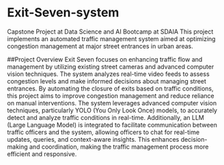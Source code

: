 # Exit-Seven-system
Capstone Project at Data Science and AI Bootcamp at SDAIA
This project implements an automated traffic management system aimed at optimizing congestion management at major street entrances in urban areas.

##Project Overview
Exit Seven focuses on enhancing traffic flow and management by utilizing existing street cameras and advanced computer vision techniques. The system analyzes real-time video feeds to assess congestion levels and make informed decisions about managing street entrances. By automating the closure of exits based on traffic conditions, this project aims to improve congestion management and reduce reliance on manual interventions. The system leverages advanced computer vision techniques, particularly YOLO (You Only Look Once) models, to accurately detect and analyze traffic conditions in real-time. Additionally, an LLM (Large Language Model) is integrated to facilitate communication between traffic officers and the system, allowing officers to chat for real-time updates, queries, and context-aware insights. This enhances decision-making and coordination, making the traffic management process more efficient and responsive.


